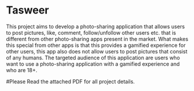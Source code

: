 # Tasweer

This project aims to develop a photo-sharing application that allows users to post pictures, like, comment, follow/unfollow other users etc. that is different from other photo-sharing apps present in the market. What makes this special from other apps is that this provides a gamified experience for other users, this app also does not allow users to post pictures that consist of any humans. The targeted audience of this application are users who want to use a photo-sharing application with a gamified experience and who are 18+.

#Please Read the attached PDF for all project details. 


